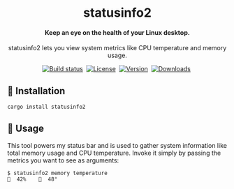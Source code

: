 <div align="center">
	<h1>statusinfo2</h1>
	<h4 align="center">
	    Keep an eye on the health of your Linux desktop.
	</h4>
	<p>statusinfo2 lets you view system metrics like CPU temperature and memory usage.</p>
</div>

<p align="center">
	<a href="https://github.com/eikendev/statusinfo2/actions"><img alt="Build status" src="https://img.shields.io/github/workflow/status/eikendev/statusinfo2/Main"/></a>&nbsp;
	<a href="https://github.com/eikendev/statusinfo2/blob/master/LICENSE"><img alt="License" src="https://img.shields.io/github/license/eikendev/statusinfo2"/></a>&nbsp;
	<a href="https://crates.io/crates/statusinfo2"><img alt="Version" src="https://img.shields.io/crates/v/statusinfo2"/></a>&nbsp;
	<a href="https://crates.io/crates/statusinfo2"><img alt="Downloads" src="https://img.shields.io/crates/d/statusinfo2"/></a>&nbsp;
</p>

## 🚀&nbsp;Installation

```bash
cargo install statusinfo2
```

## 📄&nbsp;Usage

This tool powers my status bar and is used to gather system information like total memory usage and CPU temperature.
Invoke it simply by passing the metrics you want to see as arguments:
```
$ statusinfo2 memory temperature
  42%      48°
```

